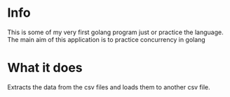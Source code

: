 # Info

This is some of my very first golang program just or practice the language. The main aim of this application is to practice concurrency in golang

# What it does

Extracts the data from the csv files and loads them to another csv file.
